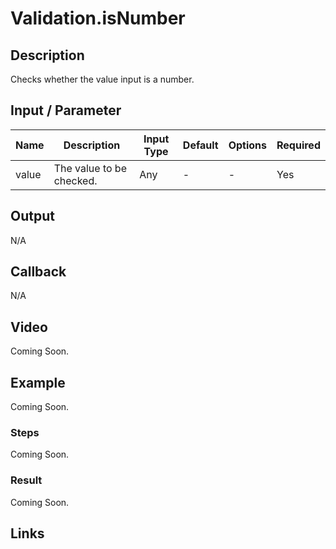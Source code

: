 # Validation.isNumber

## Description

Checks whether the value input is a number.

## Input / Parameter

| Name | Description | Input Type | Default | Options | Required |
| ------ | ------ | ------ | ------ | ------ | ------ |
| value | The value to be checked. | Any | - | - | Yes |

## Output

N/A

## Callback

N/A

## Video

Coming Soon.

<!-- Format: [![Video]({image-path}?raw=true)]({url-link}) -->

## Example

Coming Soon.

<!-- Share a scenario, like a user requirements. -->

### Steps

Coming Soon.

<!-- Show the steps and share some screenshots.

1. .....

Format: ![]({image-path}?raw=true) -->

### Result

Coming Soon.

<!-- Explain the output.

Format: ![]({image-path}?raw=true) -->

## Links